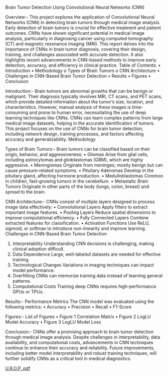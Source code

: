 Brain Tumor Detection Using Convolutional Neural Networks (CNN)


Overview:-
This project explores the application of Convolutional Neural Networks (CNN) in detecting brain tumors through medical image analysis. Early detection of brain tumors is crucial for effective treatment and patient outcomes. CNNs have shown significant potential in medical image analysis, particularly in diagnosing cancer using computed tomography (CT) and magnetic resonance imaging (MRI).
This report delves into the importance of CNNs in brain tumor diagnosis, covering their design, training, and challenges associated with accurate detection. It also highlights recent advancements in CNN-based methods to improve early detection, accuracy, and efficiency in clinical practice.
Table of Contents:
•	Introduction
•	Methodology
o	Types of Brain Tumors
o	CNN Architecture
•	Challenges in CNN-Based Brain Tumor Detection
•	Results
•	Figures
•	Conclusion

Introduction:-
Brain tumors are abnormal growths that can be benign or malignant. Their diagnosis typically involves MRI, CT scans, and PET scans, which provide detailed information about the tumor’s size, location, and characteristics. However, manual analysis of these images is time-consuming and prone to human error, necessitating the use of deep learning techniques like CNNs.
CNNs can learn complex patterns from large medical image datasets, helping in the accurate identification of tumors. This project focuses on the use of CNNs for brain tumor detection, including network design, training processes, and factors affecting accuracy and generalizability.
Methodology

Types of Brain Tumors:-
Brain tumors can be classified based on their origin, behavior, and aggressiveness:
•	Gliomas Arise from glial cells, including astrocytomas and glioblastomas (GBM), which are highly aggressive.
•	Meningiomas Originate from meninges; mostly benign but can cause pressure-related symptoms.
•	Pituitary Adenomas Develop in the pituitary gland, affecting hormone production.
•	Medulloblastomas Common in children, fast-growing tumors in the cerebellum.
•	Metastatic Brain Tumors Originate in other parts of the body (lungs, colon, breast) and spread to the brain.


CNN Architecture:-
CNNs consist of multiple layers designed to process image data effectively:
•	Convolutional Layers Apply filters to extract important image features.
•	Pooling Layers Reduce spatial dimensions to improve computational efficiency.
•	Fully Connected Layers Combine extracted features for classification.
•	Activation Functions Use ReLU, sigmoid, or softmax to introduce non-linearity and improve learning.
Challenges in CNN-Based Brain Tumor Detection
1.	Interpretability Understanding CNN decisions is challenging, making clinical adoption difficult.
2.	Data Dependence Large, well-labeled datasets are needed for effective training.
3.	Technological Changes Variations in imaging techniques can impact model performance.
4.	Overfitting CNNs can memorize training data instead of learning general patterns.
5.	Computational Costs Training deep CNNs requires high-performance GPUs or TPUs.
   
Results:-
Performance Metrics
The CNN model was evaluated using the following metrics:
•	Accuracy 
•	Precision 
•	Recall 
•	F1-Score 

Figures:-
List of Figures
•	Figure 1 Correlation Matrix
•	Figure 2 LogLU Model Accuracy
•	Figure 3 LogLU Model Loss

Conclusion:-
CNNs offer a promising approach to brain tumor detection through medical image analysis. Despite challenges in interpretability, data availability, and computational costs, advancements in CNN techniques continue to enhance their accuracy and reliability. Future improvements, including better model interpretability and robust training techniques, will further solidify CNNs as a critical tool in medical diagnostics.

[U.R.O.P,.pdf](https://github.com/user-attachments/files/18587160/U.R.O.P.pdf)
